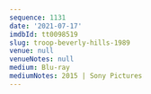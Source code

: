 ```yaml
---
sequence: 1131
date: '2021-07-17'
imdbId: tt0098519
slug: troop-beverly-hills-1989
venue: null
venueNotes: null
medium: Blu-ray
mediumNotes: 2015 | Sony Pictures
---
```


